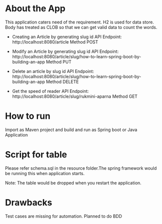 # About the App
This application caters need of the requirement. H2 is used for data store. Body has treated as CLOB so that we can get valid data to count the words. 

* Creating an Article by generating slug id
API Endpoint: http://localhost:8080/article
Method POST

* Modify an Article by generating slug id
API Endpoint: http://localhost:8080/article/slug/how-to-learn-spring-boot-by-building-an-app
Method PUT

* Delete an article by slug id
API Endpoint: http://localhost:8080/article/slug/how-to-learn-spring-boot-by-building-an-app
Method DELETE

* Get the speed of reader
API Endpoint: http://localhost:8080/article/slug/rukmini-aparna
Method GET

# How to run
Import as Maven project and build and run as Spring boot or Java Application

# Script for table
Please refer schema.sql in the resource folder.The spring framework would be running this when application starts. 

Note: The table would be dropped when you restart the application. 

# Drawbacks
Test cases are missing for automation. Planned to do BDD

